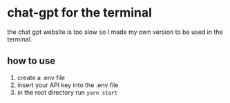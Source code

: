 # chat-gpt for the terminal

the chat gpt website is too slow so I made my own version to be used in the terminal.

## how to use

1) create a .env file
2) insert your API key into the .env file
3) in the root directory run `yarn start`

